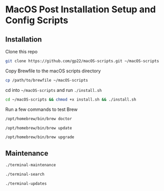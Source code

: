 # MacOS Post Installation Setup and Config Scripts

## Installation

Clone this repo

```bash
git clone https://github.com/gp22/macOS-scripts.git ~/macOS-scripts
```

Copy Brewfile to the macOS scripts directory

```bash
cp /path/to/brewfile ~/macOS-scripts
```

cd into `~/macOS-scripts` and run `./install.sh`

```bash
cd ~/macOS-scripts && chmod +x install.sh && ./install.sh
```

Run a few commands to test Brew

```bash
/opt/homebrew/bin/brew doctor
```

```bash
/opt/homebrew/bin/brew update
```

```bash
/opt/homebrew/bin/brew upgrade
```

## Maintenance

```bash
./terminal-maintenance
```

```bash
./terminal-search
```

```bash
./terminal-updates
```
